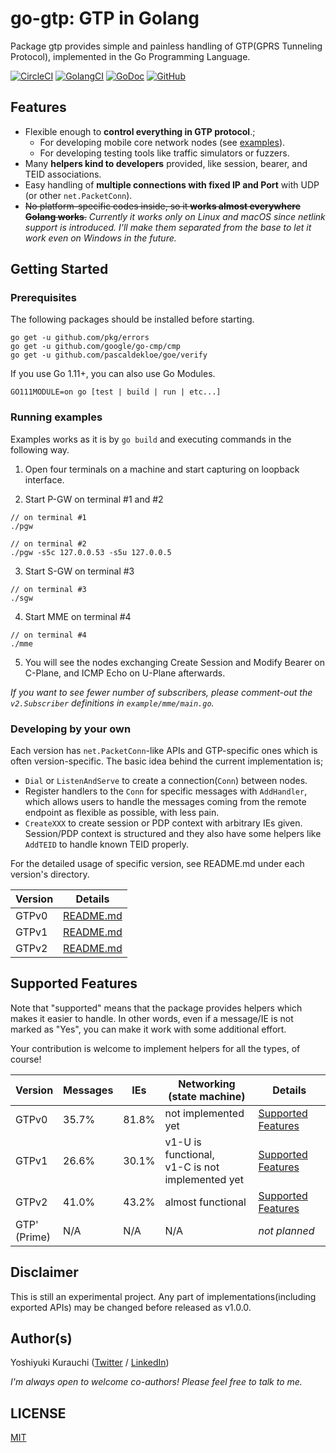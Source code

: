 # go-gtp: GTP in Golang

Package gtp provides simple and painless handling of GTP(GPRS Tunneling Protocol), implemented in the Go Programming Language.

[![CircleCI](https://circleci.com/gh/wmnsk/go-gtp.svg?style=shield)](https://circleci.com/gh/wmnsk/go-gtp)
[![GolangCI](https://golangci.com/badges/github.com/wmnsk/go-gtp.svg)](https://golangci.com/r/github.com/wmnsk/go-gtp)
[![GoDoc](https://godoc.org/github.com/wmnsk/go-gtp?status.svg)](https://godoc.org/github.com/wmnsk/go-gtp)
[![GitHub](https://img.shields.io/github/license/mashape/apistatus.svg)](https://github.com/wmnsk/go-gtp/blob/master/LICENSE)

## Features

* Flexible enough to **control everything in GTP protocol**.;
  * For developing mobile core network nodes (see [examples](./examples)).
  * For developing testing tools like traffic simulators or fuzzers.
* Many **helpers kind to developers** provided, like session, bearer, and TEID associations.
* Easy handling of **multiple connections with fixed IP and Port** with UDP (or other `net.PacketConn`).
* ~~No platform-specific codes inside, so it **works almost everywhere Golang works**.~~ _Currently it works only on Linux and macOS since netlink support is introduced. I'll make them separated from the base to let it work even on Windows in the future._

## Getting Started

### Prerequisites

The following packages should be installed before starting.  

```shell-session
go get -u github.com/pkg/errors
go get -u github.com/google/go-cmp/cmp
go get -u github.com/pascaldekloe/goe/verify
```

If you use Go 1.11+, you can also use Go Modules.

```shell-session
GO111MODULE=on go [test | build | run | etc...]
```

### Running examples

Examples works as it is by `go build` and executing commands in the following way.

1. Open four terminals on a machine and start capturing on loopback interface.

2. Start P-GW on terminal #1 and #2
```shell-session
// on terminal #1
./pgw

// on terminal #2
./pgw -s5c 127.0.0.53 -s5u 127.0.0.5
```

3. Start S-GW on terminal #3

```shell-session
// on terminal #3
./sgw
```

4. Start MME on terminal #4

```shell-session
// on terminal #4
./mme
```

5. You will see the nodes exchanging Create Session and Modify Bearer on C-Plane, and ICMP Echo on U-Plane afterwards.

_If you want to see fewer number of subscribers, please comment-out the `v2.Subscriber` definitions in `example/mme/main.go`._

### Developing by your own

Each version has `net.PacketConn`-like APIs and GTP-specific ones which is often version-specific.
The basic idea behind the current implementation is;

* `Dial` or `ListenAndServe` to create a connection(`Conn`) between nodes.
* Register handlers to the `Conn` for specific messages with `AddHandler`, which allows users to handle the messages coming from the remote endpoint as flexible as possible, with less pain.
* `CreateXXX` to create session or PDP context with arbitrary IEs given. Session/PDP context is structured and they also have some helpers like `AddTEID` to handle known TEID properly.

For the detailed usage of specific version, see README.md under each version's directory.

| Version | Details                   |
|---------|---------------------------|
| GTPv0   | [README.md](gtpv0/README.md) |
| GTPv1   | [README.md](gtpv1/README.md) |
| GTPv2   | [README.md](gtpv2/README.md) |

## Supported Features

Note that "supported" means that the package provides helpers which makes it easier to handle.
In other words, even if a message/IE is not marked as "Yes", you can make it work with some additional effort.

Your contribution is welcome to implement helpers for all the types, of course!

| Version           | Messages | IEs   | Networking (state machine)                           | Details                                               |
|-------------------|----------|-------|------------------------------------------------------|-------------------------------------------------------|
| GTPv0             | 35.7%    | 81.8% | not implemented yet                                  | [Supported Features](gtpv0/README.md#supported-features) |
| GTPv1             | 26.6%    | 30.1% | v1-U is functional, <br> v1-C is not implemented yet | [Supported Features](gtpv1/README.md#supported-features) |
| GTPv2             | 41.0%    | 43.2% | almost functional                                    | [Supported Features](gtpv2/README.md#supported-features) |
| GTP' <br> (Prime) | N/A      | N/A   | N/A                                                  | _not planned_                                         |

## Disclaimer

This is still an experimental project. Any part of implementations(including exported APIs) may be changed before released as v1.0.0.

## Author(s)

Yoshiyuki Kurauchi ([Twitter](https://twitter.com/wmnskdmms) / [LinkedIn](https://www.linkedin.com/in/yoshiyuki-kurauchi/))

_I'm always open to welcome co-authors! Please feel free to talk to me._

## LICENSE

[MIT](https://github.com/wmnsk/go-gtp/blob/master/LICENSE)
